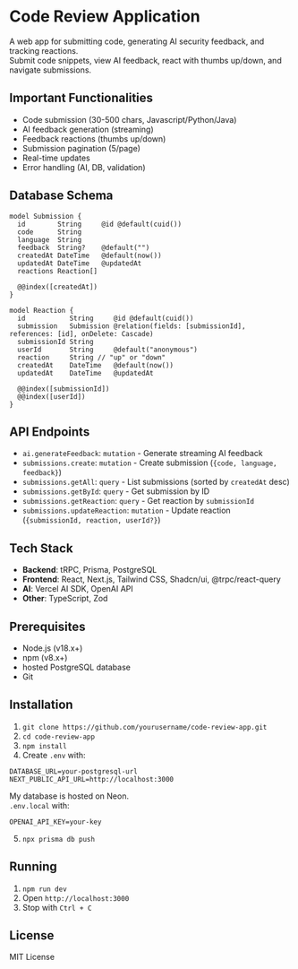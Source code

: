 # Code Review Application

A web app for submitting code, generating AI security feedback, and tracking reactions.  
Submit code snippets, view AI feedback, react with thumbs up/down, and navigate submissions.

## Important Functionalities
- Code submission (30-500 chars, Javascript/Python/Java)
- AI feedback generation (streaming)
- Feedback reactions (thumbs up/down)
- Submission pagination (5/page)
- Real-time updates
- Error handling (AI, DB, validation)

## Database Schema
```prisma
model Submission {
  id        String     @id @default(cuid())
  code      String
  language  String
  feedback  String?    @default("")
  createdAt DateTime   @default(now())
  updatedAt DateTime   @updatedAt
  reactions Reaction[]

  @@index([createdAt])
}

model Reaction {
  id           String     @id @default(cuid())
  submission   Submission @relation(fields: [submissionId], references: [id], onDelete: Cascade)
  submissionId String
  userId       String     @default("anonymous")
  reaction     String // "up" or "down"
  createdAt    DateTime   @default(now())
  updatedAt    DateTime   @updatedAt

  @@index([submissionId])
  @@index([userId])
}
```

## API Endpoints
- `ai.generateFeedback`: `mutation` - Generate streaming AI feedback
- `submissions.create`: `mutation` - Create submission (`{code, language, feedback}`)
- `submissions.getAll`: `query` - List submissions (sorted by `createdAt` desc)
- `submissions.getById`: `query` - Get submission by ID
- `submissions.getReaction`: `query` - Get reaction by `submissionId`
- `submissions.updateReaction`: `mutation` - Update reaction (`{submissionId, reaction, userId?}`)

## Tech Stack
- **Backend**: tRPC, Prisma, PostgreSQL
- **Frontend**: React, Next.js, Tailwind CSS, Shadcn/ui, @trpc/react-query
- **AI**: Vercel AI SDK, OpenAI API
- **Other**: TypeScript, Zod

## Prerequisites
- Node.js (v18.x+)
- npm (v8.x+)
- hosted PostgreSQL database
- Git

## Installation
1. `git clone https://github.com/yourusername/code-review-app.git`
2. `cd code-review-app`
3. `npm install`
4. Create `.env` with:

```
DATABASE_URL=your-postgresql-url
NEXT_PUBLIC_API_URL=http://localhost:3000
```
My database is hosted on Neon.  
`.env.local` with:
```
OPENAI_API_KEY=your-key
```
5. `npx prisma db push`

## Running
1. `npm run dev`
2. Open `http://localhost:3000`
3. Stop with `Ctrl + C`

## License
MIT License